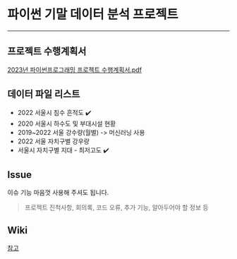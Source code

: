 # 파이썬 기말 데이터 분석 프로젝트
---
## 프로젝트 수행계획서
[2023년 파이썬프로그래밍 프로젝트 수행계획서.pdf](https://github.com/wsw0922/PythonProject/files/11489254/2023.pdf)
## 데이터 파일 리스트
- 2022 서울시 침수 흔적도 :heavy_check_mark:
- 2020 서울시 하수도 및 부대시설 현황
- 2019~2022 서울 강수량(월별) -> 머신러닝 사용
- 2022 서울 자치구별 강우량
- 서울시 자치구별 지대 - 최저고도 :heavy_check_mark:
## Issue
이슈 기능 마음껏 사용해 주셔도 됩니다.
> 프로젝트 진척사항, 회의록, 코드 오류, 추가 기능, 알아두어야 할 정보 등
## Wiki
[참고](https://github.com/wsw0922/PythonProject/wiki/%EC%B0%B8%EA%B3%A0-%EC%9E%90%EB%A3%8C)
